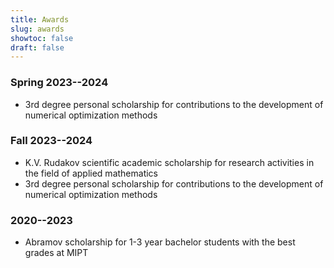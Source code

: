 ```yaml
---
title: Awards
slug: awards
showtoc: false
draft: false
---
```


### Spring 2023--2024 
- 3rd degree personal scholarship for contributions to the development of numerical optimization methods
### Fall 2023--2024
- K.V. Rudakov scientific academic scholarship for research activities in the field of applied mathematics
- 3rd degree personal scholarship for contributions to the development of numerical optimization methods
### 2020--2023
- Abramov scholarship for 1-3 year bachelor students with the best grades at MIPT